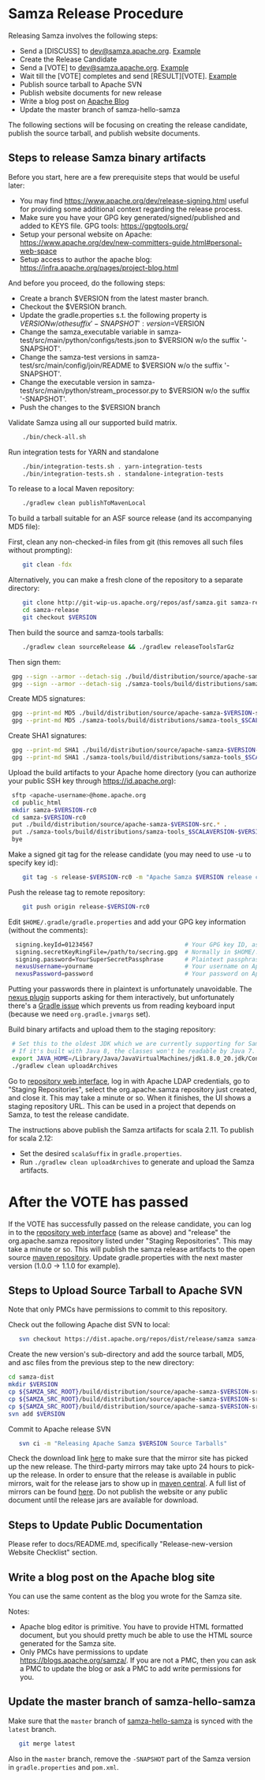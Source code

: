 # Samza Release Procedure

Releasing Samza involves the following steps:

* Send a [DISCUSS] to dev@samza.apache.org. [Example](http://mail-archives.apache.org/mod_mbox/samza-dev/201503.mbox/%3CCABYbY7dsYAQo4_6qBvmUSOF37%2BUfsHRQ3dKOJV1qHJUTetKdAA%40mail.gmail.com%3E)
* Create the Release Candidate
* Send a [VOTE] to dev@samza.apache.org. [Example](http://mail-archives.apache.org/mod_mbox/samza-dev/201503.mbox/%3CCAOErhNQsehZ8iEXsP5saKgr9qjD%3DART7-2OCWJcCbXJko9FV4A%40mail.gmail.com%3E)
* Wait till the [VOTE] completes and send [RESULT][VOTE]. [Example](http://mail-archives.apache.org/mod_mbox/samza-dev/201412.mbox/%3CCADiKvVuAkgiR7-0VBYccez96xtfV6edavdy7xc%3Drg9GCftaEsg%40mail.gmail.com%3E)
* Publish source tarball to Apache SVN
* Publish website documents for new release
* Write a blog post on [Apache Blog](https://blogs.apache.org/samza/)
* Update the master branch of samza-hello-samza

The following sections will be focusing on creating the release candidate, publish the source tarball, and publish website documents.

## Steps to release Samza binary artifacts

Before you start, here are a few prerequisite steps that would be useful later:

   * You may find https://www.apache.org/dev/release-signing.html useful for providing some additional context regarding the release process.
   * Make sure you have your GPG key generated/signed/published and added to KEYS file. GPG tools: https://gpgtools.org/
   * Setup your personal website on Apache: https://www.apache.org/dev/new-committers-guide.html#personal-web-space
   * Setup access to author the apache blog: https://infra.apache.org/pages/project-blog.html

And before you proceed, do the following steps:

   * Create a branch $VERSION from the latest master branch.
   * Checkout the $VERSION branch.
   * Update the gradle.properties s.t. the following property is $VERSION w/o the suffix '-SNAPSHOT':
      version=$VERSION
   * Change the samza_executable variable in samza-test/src/main/python/configs/tests.json to $VERSION w/o the suffix '-SNAPSHOT'.
   * Change the samza-test versions in samza-test/src/main/config/join/README to $VERSION w/o the suffix '-SNAPSHOT'.
   * Change the executable version in samza-test/src/main/python/stream_processor.py to $VERSION w/o the suffix '-SNAPSHOT'.
   * Push the changes to the $VERSION branch

Validate Samza using all our supported build matrix.

```bash
    ./bin/check-all.sh
```

Run integration tests for YARN and standalone

```bash
    ./bin/integration-tests.sh . yarn-integration-tests
    ./bin/integration-tests.sh . standalone-integration-tests
```

To release to a local Maven repository:

```bash
    ./gradlew clean publishToMavenLocal
```

To build a tarball suitable for an ASF source release (and its accompanying MD5 file):

First, clean any non-checked-in files from git (this removes all such files without prompting):

```bash
    git clean -fdx
```

Alternatively, you can make a fresh clone of the repository to a separate directory:

```bash
    git clone http://git-wip-us.apache.org/repos/asf/samza.git samza-release
    cd samza-release
    git checkout $VERSION
```

Then build the source and samza-tools tarballs:

```bash
    ./gradlew clean sourceRelease && ./gradlew releaseToolsTarGz
```

Then sign them:

   ```bash
    gpg --sign --armor --detach-sig ./build/distribution/source/apache-samza-$VERSION-src.tgz
    gpg --sign --armor --detach-sig ./samza-tools/build/distributions/samza-tools_$SCALAVERSION-$VERSION.tgz
   ```

Create MD5 signatures:

   ```bash
    gpg --print-md MD5 ./build/distribution/source/apache-samza-$VERSION-src.tgz > ./build/distribution/source/apache-samza-$VERSION-src.tgz.md5
    gpg --print-md MD5 ./samza-tools/build/distributions/samza-tools_$SCALAVERSION-$VERSION.tgz > ./samza-tools/build/distributions/samza-tools_$SCALAVERSION-$VERSION.tgz.md5
   ```

Create SHA1 signatures:

   ```bash
    gpg --print-md SHA1 ./build/distribution/source/apache-samza-$VERSION-src.tgz > ./build/distribution/source/apache-samza-$VERSION-src.tgz.sha1
    gpg --print-md SHA1 ./samza-tools/build/distributions/samza-tools_$SCALAVERSION-$VERSION.tgz > ./samza-tools/build/distributions/samza-tools_$SCALAVERSION-$VERSION.tgz.sha1
   ```

Upload the build artifacts to your Apache home directory (you can authorize your public SSH key through https://id.apache.org):

   ```bash
    sftp <apache-username>@home.apache.org
    cd public_html
    mkdir samza-$VERSION-rc0
    cd samza-$VERSION-rc0
    put ./build/distribution/source/apache-samza-$VERSION-src.* .
    put ./samza-tools/build/distributions/samza-tools_$SCALAVERSION-$VERSION.* .
    bye
   ```

Make a signed git tag for the release candidate (you may need to use -u to specify key id):

```bash
    git tag -s release-$VERSION-rc0 -m "Apache Samza $VERSION release candidate 0"
```

Push the release tag to remote repository:

```bash
    git push origin release-$VERSION-rc0
```

Edit `$HOME/.gradle/gradle.properties` and add your GPG key information (without the comments):

   ```bash
     signing.keyId=01234567                          # Your GPG key ID, as 8 hex digits
     signing.secretKeyRingFile=/path/to/secring.gpg  # Normally in $HOME/.gnupg/secring.gpg
     signing.password=YourSuperSecretPassphrase      # Plaintext passphrase to decrypt key
     nexusUsername=yourname                          # Your username on Apache's LDAP
     nexusPassword=password                          # Your password on Apache's LDAP
   ```

Putting your passwords there in plaintext is unfortunately unavoidable. The
[nexus plugin](https://github.com/bmuschko/gradle-nexus-plugin) supports asking
for them interactively, but unfortunately there's a
[Gradle issue](http://issues.gradle.org/browse/GRADLE-2357) which prevents us
from reading keyboard input (because we need `org.gradle.jvmargs` set).

Build binary artifacts and upload them to the staging repository:

   ```bash
    # Set this to the oldest JDK which we are currently supporting for Samza.
    # If it's built with Java 8, the classes won't be readable by Java 7.
    export JAVA_HOME=/Library/Java/JavaVirtualMachines/jdk1.8.0_20.jdk/Contents/Home
    ./gradlew clean uploadArchives
   ```

Go to [repository web interface](https://repository.apache.org/), log in with
Apache LDAP credentials, go to "Staging Repositories", select the org.apache.samza
repository just created, and close it. This may take a minute or so. When it
finishes, the UI shows a staging repository URL. This can be used in a project
that depends on Samza, to test the release candidate.

The instructions above publish the Samza artifacts for scala 2.11. To publish for scala 2.12:

* Set the desired `scalaSuffix` in `gradle.properties`.
* Run `./gradlew clean uploadArchives` to generate and upload the Samza artifacts.

# After the VOTE has passed

If the VOTE has successfully passed on the release candidate, you can log in to the  [repository web interface](https://repository.apache.org) (same as above) and "release"  the org.apache.samza repository listed under "Staging Repositories". This may take a minute or so.
This will publish the samza release artifacts to the open source [maven repository](https://repo1.maven.org/maven2).
Update gradle.properties with the next master version (1.0.0 -> 1.1.0 for example).

## Steps to Upload Source Tarball to Apache SVN

Note that only PMCs have permissions to commit to this repository.

Check out the following Apache dist SVN to local:

```bash
   svn checkout https://dist.apache.org/repos/dist/release/samza samza-dist
```

Create the new version's sub-directory and add the source tarball, MD5, and asc files from the
previous step to the new directory:

   ```bash
   cd samza-dist
   mkdir $VERSION
   cp ${SAMZA_SRC_ROOT}/build/distribution/source/apache-samza-$VERSION-src.tgz $VERSION
   cp ${SAMZA_SRC_ROOT}/build/distribution/source/apache-samza-$VERSION-src.tgz.MD5 $VERSION
   cp ${SAMZA_SRC_ROOT}/build/distribution/source/apache-samza-$VERSION-src.tgz.asc $VERSION
   svn add $VERSION
   ```

Commit to Apache release SVN

```bash
   svn ci -m "Releasing Apache Samza $VERSION Source Tarballs"
```

Check the download link [here](http://www-us.apache.org/dist/samza/) to make sure that the mirror
site has picked up the new release. The third-party mirrors may take upto 24 hours to pick-up the release.
In order to ensure that the release is available in public mirrors, wait for the release jars
to show up in [maven central](http://search.maven.org/#search%7Cga%7C1%7Csamza). A full list of mirrors can be found [here](http://www.apache.org/dyn/closer.cgi).
Do not publish the website or any public document until the release jars are available for download.

## Steps to Update Public Documentation

Please refer to docs/README.md, specifically "Release-new-version Website Checklist" section.

## Write a blog post on the Apache blog site

You can use the same content as the blog you wrote for the Samza site.

Notes:
* Apache blog editor is primitive. You have to provide HTML formatted document, but you should pretty much be able
to use the HTML source generated for the Samza site.
* Only PMCs have permissions to update https://blogs.apache.org/samza/. If you are not a PMC, then you can ask a PMC to
update the blog or ask a PMC to add write permissions for you.

## Update the master branch of samza-hello-samza

Make sure that the `master` branch of [samza-hello-samza](https://github.com/apache/samza-hello-samza) is synced with the
`latest` branch.
```bash
   git merge latest
```
Also in the `master` branch, remove the `-SNAPSHOT` part of the Samza version in `gradle.properties` and `pom.xml`.